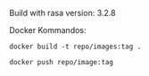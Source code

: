 Build with rasa version: 3.2.8

Docker Kommandos:

`docker build -t repo/images:tag .`

`docker push repo/image:tag`